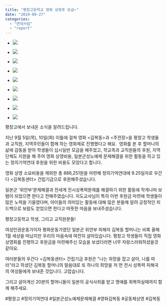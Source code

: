 ```yaml
---
title: "평창고등학교 영화 상영후 모금~"
date: "2019-09-27"
categories: 
  - "연대사업"
  - "report"
---
```


- ![](https://womenandwar.net/kr/wp-content/uploads/2019/09/평창고등학교1-1024x768.jpg)
    
- ![](https://womenandwar.net/kr/wp-content/uploads/2019/09/평창고등학교2-1024x768.jpg)
    
- ![](https://womenandwar.net/kr/wp-content/uploads/2019/09/평창고등학교4.jpg)
    
- ![](https://womenandwar.net/kr/wp-content/uploads/2019/09/평창고등학교6.jpg)
    
- ![](https://womenandwar.net/kr/wp-content/uploads/2019/09/평창고등학교7-1024x768.jpg)
    
- ![](https://womenandwar.net/kr/wp-content/uploads/2019/09/평창고등학교8.jpg)
    
- ![](https://womenandwar.net/kr/wp-content/uploads/2019/09/평창고등학교9-1024x768.jpg)
    
- ![](https://womenandwar.net/kr/wp-content/uploads/2019/09/평창고등학교11.jpg)
    
- ![](https://womenandwar.net/kr/wp-content/uploads/2019/09/평창고등학교12.jpg)
    

평창고에서 보내온 소식을 알려드립니다. ​

지난 9월 5일(목), 10일(화) 이틀에 걸쳐 영화 <김복동>과 <주전장>을 평창고 학생들과 교직원, 지역주민들이 함께 하는 영화제로 진행했다고 해요. ​ 영화를 본 후 할머니의 삶에 감동을 받아 학생들이 십시일반 모금을 해주었고, 학교측과 교직원들의 후원, 지역단체도 지원을 해 주어 영화 상영비용, 일본군성노예제 문제해결을 위한 활동을 하고 있는 정의기억연대 후원을 위한 비용도 모았다고 합니다.

영화 상영 소요비용을 제외한 총 886,251원을 마련해 정의기억연대에 9.25일자로 우간다 <김복동센터> 건립기금으로 후원해주셨습니다. ​

일본군 '위안부'문제해결과 전세계 전시성폭력문제를 해결하기 위한 활동에 작게나마 보탬이 되었으면 한다고 전해주였습니다. 지도교사님이 특히 이번 후원금 마련에 학생들이 많은 노력을 기울였다며, 아이들의 의미있는 활동에 대해 많은 분들께 알려 긍정적인 피드백으로 보람도 얻었으면 한다고 따뜻한 마음을 보내주셨습니다.

평창고등학교 학생, 그리고 교직원분들! ​

여성인권운동가이자 평화운동가였던 일본군 위안부 피해자 김복동 할머니는 비록 올해 1월 세상을 떠났지만 우리의 마음속에 여전히 살아있습니다. 평창고 학생들이 직접 영화상영회를 진행하고 후원금을 마련해주신 모습을 보셨더라면 너무 자랑스러워하셨을것 같아요. ​

여러분들의 우간다 <김복동센터> 건립기금 후원은 "나는 희망을 잡고 살아, 나를 따라"라고 하셨던 김복동 할머니의 말씀대로 또 하나의 희망을 저 먼 전시 성폭력 피해국의 여성들에게 보내준 것입니다. 고맙습니다. ​

그리고 살아계신 20분의 할머니들이 일본의 공식사죄를 받고 명예를 회복하실때까지 함께 해주세요.

#평창고 #정의기억연대 #일본군성노예제문제해결 #영화김복동 #공동체상영 #김복동
